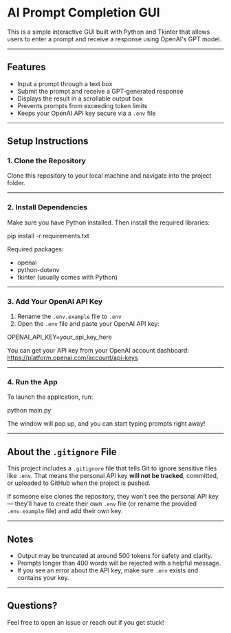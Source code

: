 # AI Prompt Completion GUI

This is a simple interactive GUI built with Python and Tkinter that allows users to enter a prompt and receive a response using OpenAI's GPT model.

---

## Features

- Input a prompt through a text box  
- Submit the prompt and receive a GPT-generated response  
- Displays the result in a scrollable output box  
- Prevents prompts from exceeding token limits  
- Keeps your OpenAI API key secure via a `.env` file  

---

## Setup Instructions

### 1. Clone the Repository

Clone this repository to your local machine and navigate into the project folder.

---

### 2. Install Dependencies

Make sure you have Python installed. Then install the required libraries:

pip install -r requirements.txt

Required packages:
- openai
- python-dotenv
- tkinter (usually comes with Python)

---

### 3. Add Your OpenAI API Key

1. Rename the `.env.example` file to `.env`  
2. Open the `.env` file and paste your OpenAI API key:

OPENAI_API_KEY=your_api_key_here

You can get your API key from your OpenAI account dashboard: https://platform.openai.com/account/api-keys

---

### 4. Run the App

To launch the application, run:

python main.py

The window will pop up, and you can start typing prompts right away!

---

## About the `.gitignore` File

This project includes a `.gitignore` file that tells Git to ignore sensitive files like `.env`. That means the personal API key **will not be tracked**, committed, or uploaded to GitHub when the project is pushed.

If someone else clones the repository, they won’t see the personal API key — they’ll have to create their own `.env` file (or rename the provided `.env.example` file) and add their own key.

---

## Notes

- Output may be truncated at around 500 tokens for safety and clarity.  
- Prompts longer than 400 words will be rejected with a helpful message.  
- If you see an error about the API key, make sure `.env` exists and contains your key.

---

## Questions?

Feel free to open an issue or reach out if you get stuck!